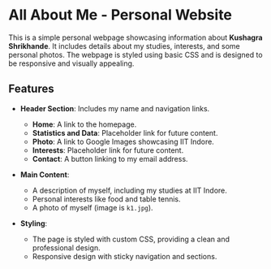 # All About Me - Personal Website

This is a simple personal webpage showcasing information about **Kushagra Shrikhande**. It includes details about my studies, interests, and some personal photos. The webpage is styled using basic CSS and is designed to be responsive and visually appealing.

## Features

- **Header Section**: Includes my name and navigation links.
  - **Home**: A link to the homepage.
  - **Statistics and Data**: Placeholder link for future content.
  - **Photo**: A link to Google Images showcasing IIT Indore.
  - **Interests**: Placeholder link for future content.
  - **Contact**: A button linking to my email address.

- **Main Content**: 
  - A description of myself, including my studies at IIT Indore.
  - Personal interests like food and table tennis.
  - A photo of myself (image is `k1.jpg`).

- **Styling**: 
  - The page is styled with custom CSS, providing a clean and professional design.
  - Responsive design with sticky navigation and sections.
  

